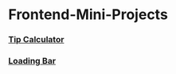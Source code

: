 # Frontend-Mini-Projects

### [Tip Calculator](https://abdulwahid7027.github.io/Frontend-Mini-Projects/Tip%20Calculator/index.html)

### [Loading Bar](https://abdulwahid7027.github.io/Frontend-Mini-Projects/Loading-Bar/index.html)
